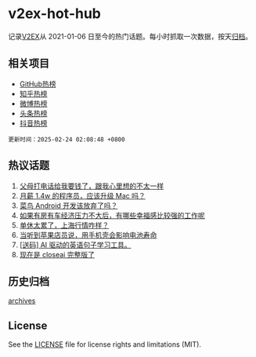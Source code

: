 # v2ex-hot-hub

 记录[V2EX](https://www.v2ex.com/)从 2021-01-06 日至今的热门话题。每小时抓取一次数据，按天[归档](archives)。
 
 ## 相关项目

- [GitHub热榜](https://github.com/it985/github-hot-hub)
- [知乎热榜](https://github.com/it985/zhihu-hot-hub)
- [微博热榜](https://github.com/it985/weibo-hot-hub)
- [头条热榜](https://github.com/it985/toutiao-hot-hub)
- [抖音热榜](https://github.com/it985/douyin-hot-hub)


 `更新时间：2025-02-24 02:08:48 +0800`

## 热议话题

1. [父母打电话给我要钱了，跟我心里想的不太一样](https://www.v2ex.com/t/1113589)
1. [月薪 1.4w 的程序员，应该升级 Mac 吗？](https://www.v2ex.com/t/1113570)
1. [菜鸟 Android 开发该放弃了吗？](https://www.v2ex.com/t/1113560)
1. [如果有房有车经济压力不大后，有哪些幸福感比较强的工作呢](https://www.v2ex.com/t/1113548)
1. [单休太累了，上海行情咋样？](https://www.v2ex.com/t/1113602)
1. [当听到苹果店员说，用手机壳会影响电池寿命](https://www.v2ex.com/t/1113572)
1. [[送码] AI 驱动的英语句子学习工具。](https://www.v2ex.com/t/1113566)
1. [现在是 closeai 完整版了](https://www.v2ex.com/t/1113620)

## 历史归档

[archives](archives)

## License

See the [LICENSE](LICENSE) file for license rights and limitations (MIT).
